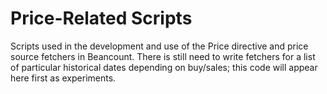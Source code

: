 # Price-Related Scripts

Scripts used in the development and use of the Price directive and price source
fetchers in Beancount. There is still need to write fetchers for a list of
particular historical dates depending on buy/sales; this code will appear here
first as experiments.
